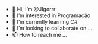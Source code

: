 - 👋 Hi, I’m @JIgorrr
- 👀 I’m interested in Programação
- 🌱 I’m currently learning  C#
- 💞️ I’m looking to collaborate on ...
- 📫 How to reach me ...

<!---
JIgorrr/JIgorrr is a ✨ special ✨ repository because its `README.md` (this file) appears on your GitHub profile.
You can click the Preview link to take a look at your changes.
--->
